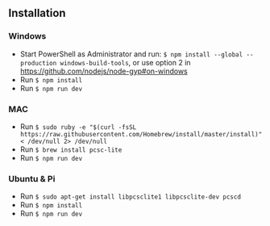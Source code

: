 ## Installation
### Windows
- Start PowerShell as Administrator and run: `$ npm install --global --production windows-build-tools`, or use option 2 in <https://github.com/nodejs/node-gyp#on-windows>
- Run `$ npm install`
- Run `$ npm run dev`


### MAC
- Run `$ sudo ruby -e "$(curl -fsSL https://raw.githubusercontent.com/Homebrew/install/master/install)" < /dev/null 2> /dev/null`
- Run `$ brew install pcsc-lite`
- Run `$ npm run dev`
### Ubuntu & Pi
- Run `$ sudo apt-get install libpcsclite1 libpcsclite-dev pcscd`
- Run `$ npm install`
- Run `$ npm run dev`

